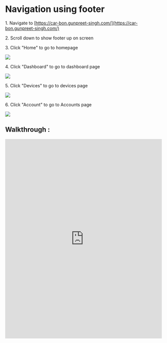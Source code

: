 # Navigation using footer


1\. Navigate to [https://car-bon.gunpreet-singh.com/](https://car-bon.gunpreet-singh.com/)


2\. Scroll down to show footer up on screen


3\. Click "Home" to go to homepage

![](https://ajeuwbhvhr.cloudimg.io/colony-recorder.s3.amazonaws.com/files/2025-01-12/4aa14355-55e6-400d-92bb-e206beab7af6/ascreenshot.jpeg?tl_px=841,465&br_px=2131,1187&force_format=jpeg&q=100&width=1120.0&wat=1&wat_opacity=0.7&wat_gravity=northwest&wat_url=https://colony-recorder.s3.us-west-1.amazonaws.com/images/watermarks/FB923C_standard.png&wat_pad=524,510)


4\. Click "Dashboard" to go to dashboard page

![](https://ajeuwbhvhr.cloudimg.io/colony-recorder.s3.amazonaws.com/files/2025-01-12/e7a31b23-60c9-4aab-a961-a599d8b24e42/ascreenshot.jpeg?tl_px=869,465&br_px=2160,1187&force_format=jpeg&q=100&width=1120.0&wat=1&wat_opacity=0.7&wat_gravity=northwest&wat_url=https://colony-recorder.s3.us-west-1.amazonaws.com/images/watermarks/FB923C_standard.png&wat_pad=670,513)


5\. Click "Devices" to go to devices page

![](https://ajeuwbhvhr.cloudimg.io/colony-recorder.s3.amazonaws.com/files/2025-01-12/80431ffd-29dd-4500-b70f-5b2af9566f18/ascreenshot.jpeg?tl_px=869,465&br_px=2160,1187&force_format=jpeg&q=100&width=1120.0&wat=1&wat_opacity=0.7&wat_gravity=northwest&wat_url=https://colony-recorder.s3.us-west-1.amazonaws.com/images/watermarks/FB923C_standard.png&wat_pad=821,515)


6\. Click "Account" to go to Accounts page

![](https://ajeuwbhvhr.cloudimg.io/colony-recorder.s3.amazonaws.com/files/2025-01-12/329097b7-2232-44ae-a88e-6230f6a7ea8f/ascreenshot.jpeg?tl_px=869,465&br_px=2160,1187&force_format=jpeg&q=100&width=1120.0&wat=1&wat_opacity=0.7&wat_gravity=northwest&wat_url=https://colony-recorder.s3.us-west-1.amazonaws.com/images/watermarks/FB923C_standard.png&wat_pad=949,513)


## Walkthrough :

<iframe src="https://scribehow.com/embed/Navigation_using_footer__ys9vKI5lQaGrkrwF_7SCqA?as=video" width="100%" height="640" allowfullscreen frameborder="0"></iframe>
